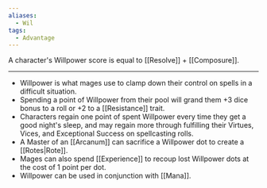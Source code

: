 ```yaml
---
aliases:
  - Wil
tags:
  - Advantage
---
```

A character's Willpower score is equal to [[Resolve]] + [[Composure]].

---

- Willpower is what mages use to clamp down their control on spells in a difficult situation.
- Spending a point of Willpower from their pool will grand them +3 dice bonus to a roll or +2 to a [[Resistance]] trait.
- Characters regain one point of spent Willpower every time they get a good night's sleep, and may regain more through fulfilling their Virtues, Vices, and Exceptional Success on spellcasting rolls.
- A Master of an [[Arcanum]] can sacrifice a Willpower dot to create a [[Rotes|Rote]].
- Mages can also spend [[Experience]] to recoup lost Willpower dots at the cost of 1 point per dot.
- Willpower can be used in conjunction with [[Mana]].